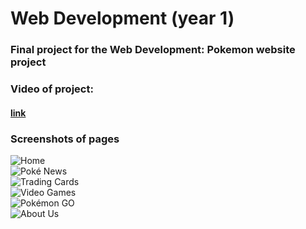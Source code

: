 # Web Development (year 1)
### Final project for the Web Development: Pokemon website project

### Video of project: 
#### [link](https://drive.google.com/file/d/18Cnaq-UtsAgQjNGdcOV-LMMsGnI5xNie/view?usp=sharing)


### Screenshots of pages

![Home](assets/home.png)
<br> 
![Poké News](assets/news.png)
<br> 
![Trading Cards](assets/cards.png)
<br> 
![Video Games](assets/games.png)
<br> 
![Pokémon GO](assets/go.png)
<br> 
![About Us](assets/about.png)
